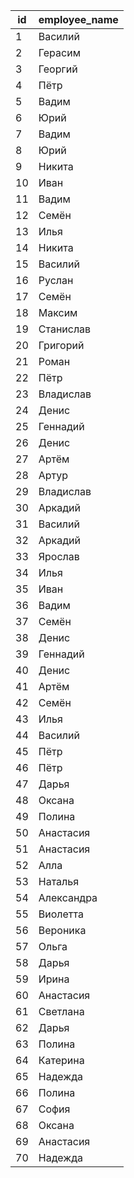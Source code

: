 |id|employee_name|
|--|-------------|
|1|Василий|
|2|Герасим|
|3|Георгий|
|4|Пётр|
|5|Вадим|
|6|Юрий|
|7|Вадим|
|8|Юрий|
|9|Никита|
|10|Иван|
|11|Вадим|
|12|Семён|
|13|Илья|
|14|Никита|
|15|Василий|
|16|Руслан|
|17|Семён|
|18|Максим|
|19|Станислав|
|20|Григорий|
|21|Роман|
|22|Пётр|
|23|Владислав|
|24|Денис|
|25|Геннадий|
|26|Денис|
|27|Артём|
|28|Артур|
|29|Владислав|
|30|Аркадий|
|31|Василий|
|32|Аркадий|
|33|Ярослав|
|34|Илья|
|35|Иван|
|36|Вадим|
|37|Семён|
|38|Денис|
|39|Геннадий|
|40|Денис|
|41|Артём|
|42|Семён|
|43|Илья|
|44|Василий|
|45|Пётр|
|46|Пётр|
|47|Дарья|
|48|Оксана|
|49|Полина|
|50|Анастасия|
|51|Анастасия|
|52|Алла|
|53|Наталья|
|54|Александра|
|55|Виолетта|
|56|Вероника|
|57|Ольга|
|58|Дарья|
|59|Ирина|
|60|Анастасия|
|61|Светлана|
|62|Дарья|
|63|Полина|
|64|Катерина|
|65|Надежда|
|66|Полина|
|67|София|
|68|Оксана|
|69|Анастасия|
|70|Надежда|
